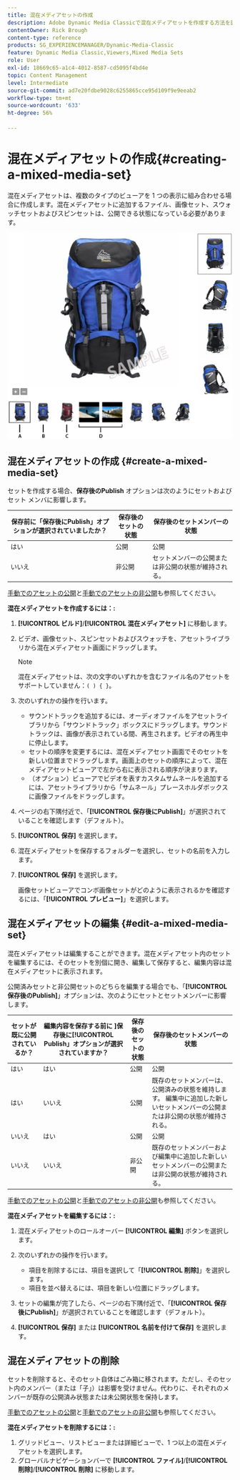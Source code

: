 ```yaml
---
title: 混在メディアセットの作成
description: Adobe Dynamic Media Classicで混在メディアセットを作成する方法を説明します。
contentOwner: Rick Brough
content-type: reference
products: SG_EXPERIENCEMANAGER/Dynamic-Media-Classic
feature: Dynamic Media Classic,Viewers,Mixed Media Sets
role: User
exl-id: 18669c65-a1c4-4012-8587-cd5095f4bd4e
topic: Content Management
level: Intermediate
source-git-commit: ad7e20fdbe9028c6255865cce95d109f9e9eeab2
workflow-type: tm+mt
source-wordcount: '633'
ht-degree: 56%

---
```


# 混在メディアセットの作成{#creating-a-mixed-media-set}

混在メディアセットは、複数のタイプのビューアを 1 つの表示に組み合わせる場合に作成します。混在メディアセットに追加するファイル、画像セット、スウォッチセットおよびスピンセットは、公開できる状態になっている必要があります。

![ 混在メディアセット ](/help/using/assets/mm_mixed_media_set.png)

## 混在メディアセットの作成 {#create-a-mixed-media-set}

セットを作成する場合、**保存後のPublish** オプションは次のようにセットおよびセット メンバに影響します。

| 保存前に「保存後にPublish」オプションが選択されていましたか？ | 保存後のセットの状態 | 保存後のセットメンバーの状態 |
| --- | --- | --- |
| はい | 公開 | 公開 |
| いいえ | 非公開 | セットメンバーの公開または非公開の状態が維持される。 |

[手動でのアセットの公開](publishing-files.md#manually_publishing_assets)と[手動でのアセットの非公開](publishing-files.md#manually_unpublishing_assets)も参照してください。

**混在メディアセットを作成するには：:**

1. **[!UICONTROL ビルド]**/**[!UICONTROL 混在メディアセット]** に移動します。
1. ビデオ、画像セット、スピンセットおよびスウォッチを、アセットライブラリから混在メディアセット画面にドラッグします。

   >[!NOTE]
   >
   >混在メディアセットは、次の文字のいずれかを含むファイル名のアセットをサポートしていません：`( ) { }`。

1. 次のいずれかの操作を行います。

   * サウンドトラックを追加するには、オーディオファイルをアセットライブラリから「サウンドトラック」ボックスにドラッグします。サウンドトラックは、画像が表示されている間、再生されます。ビデオの再生中に停止します。
   * セットの順序を変更するには、混在メディアセット画面でそのセットを新しい位置までドラッグします。画面上のセットの順序によって、混在メディアセットビューアで左から右に表示される順序が決まります。
   * （オプション）ビューアでビデオを表すカスタムサムネールを追加するには、アセットライブラリから「サムネール」プレースホルダボックスに画像ファイルをドラッグします。

1. ページの右下隅付近で、「**[!UICONTROL 保存後にPublish]**」が選択されていることを確認します（デフォルト）。
1. **[!UICONTROL 保存]** を選択します。
1. 混在メディアセットを保存するフォルダーを選択し、セットの名前を入力します。
1. **[!UICONTROL 保存]** を選択します。

   画像セットビューアでコンボ画像セットがどのように表示されるかを確認するには、「**[!UICONTROL プレビュー]**」を選択します。

## 混在メディアセットの編集 {#edit-a-mixed-media-set}

混在メディアセットは編集することができます。混在メディアセット内のセットを編集するには、そのセットを別個に開き、編集して保存すると、編集内容は混在メディアセットに表示されます。

公開済みセットと非公開セットのどちらを編集する場合でも、「**[!UICONTROL 保存後のPublish]**」オプションは、次のようにセットとセットメンバーに影響します。

| セットが既に公開されているか？ | 編集内容を保存する前に ]**保存後に**[!UICONTROL  Publish」オプションが選択されていますか？ | 保存後のセットの状態 | 保存後のセットメンバーの状態 |
| --- |--- |--- |--- |
| はい | はい | 公開 | 公開 |
| はい | いいえ | 公開 | 既存のセットメンバーは、公開済みの状態を維持します。 編集中に追加した新しいセットメンバーの公開または非公開の状態が維持される。 |
| いいえ | はい | 公開 | 公開 |
| いいえ | いいえ | 非公開 | 既存のセットメンバーおよび編集中に追加した新しいセットメンバーの公開または非公開の状態が維持される。 |

[手動でのアセットの公開](publishing-files.md#manually_publishing_assets)と[手動でのアセットの非公開](publishing-files.md#manually_unpublishing_assets)も参照してください。

**混在メディアセットを編集するには：:**

1. 混在メディアセットのロールオーバー **[!UICONTROL 編集]** ボタンを選択します。
1. 次のいずれかの操作を行います。

   * 項目を削除するには、項目を選択して「**[!UICONTROL 削除]**」を選択します。
   * 項目を並べ替えるには、項目を新しい位置にドラッグします。

1. セットの編集が完了したら、ページの右下隅付近で、「**[!UICONTROL 保存後にPublish]**」が選択されていることを確認します（デフォルト）。
1. **[!UICONTROL 保存]** または **[!UICONTROL 名前を付けて保存]** を選択します。

## 混在メディアセットの削除

セットを削除すると、そのセット自体はごみ箱に移されます。ただし、そのセット内のメンバー（または「子」）は影響を受けません。代わりに、それぞれのメンバーが既存の公開済み状態または未公開状態を保持します。

[手動でのアセットの公開](publishing-files.md#manually_publishing_assets)と[手動でのアセットの非公開](publishing-files.md#manually_unpublishing_assets)も参照してください。

**混在メディアセットを削除するには：:**

1. グリッドビュー、リストビューまたは詳細ビューで、1 つ以上の混在メディアセットを選択します。
1. グローバルナビゲーションバーで **[!UICONTROL ファイル]**/**[!UICONTROL 削除]**/**[!UICONTROL 削除]** に移動します。
